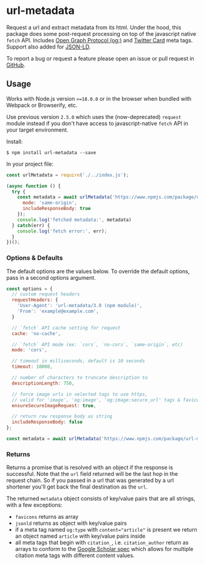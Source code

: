 # url-metadata

Request a url and extract metadata from its html. Under the hood, this package does some post-request processing on top of the javascript native `fetch` API. Includes [Open Graph Protocol (og:)](http://ogp.me/) and [Twitter Card](https://developer.twitter.com/en/docs/twitter-for-websites/cards/overview/markup) meta tags. Support also added for [JSON-LD](https://moz.com/blog/json-ld-for-beginners).

To report a bug or request a feature please open an issue or pull request in [GitHub](https://github.com/laurengarcia/url-metadata).


## Usage
Works with Node.js version `>=18.0.0` or in the browser when bundled with Webpack or Browserify, etc.

Use previous version `2.5.0` which uses the (now-deprecated) `request` module instead if you don't have access to javascript-native `fetch` API in your target environment.

Install:
```
$ npm install url-metadata --save
```

In your project file:
```javascript
const urlMetadata = require('./../index.js');

(async function () {
  try {
    const metadata = await urlMetadata('https://www.npmjs.com/package/url-metadata', {
      mode: 'same-origin',
      includeResponseBody: true
    });
    console.log('fetched metadata:', metadata)
  } catch(err) {
    console.log('fetch error:', err);
  }
})();
```

### Options & Defaults
The default options are the values below. To override the default options, pass in a second options argument.
```javascript
const options = {
  // custom request headers
  requestHeaders: {
    'User-Agent': 'url-metadata/3.0 (npm module)',
    'From': 'example@example.com',
  }

  // `fetch` API cache setting for request
  cache: 'no-cache',

  // `fetch` API mode (ex: `cors`, `no-cors`, `same-origin`, etc)
  mode: 'cors',

  // timeout in milliseconds, default is 10 seconds
  timeout: 10000,

  // number of characters to truncate description to
  descriptionLength: 750,

  // force image urls in selected tags to use https,
  // valid for 'image', 'og:image', 'og:image:secure_url' tags & favicons with full paths
  ensureSecureImageRequest: true,

  // return raw response body as string
  includeResponseBody: false
};

const metadata = await urlMetadata('https://www.npmjs.com/package/url-metadata', options);
```

### Returns
Returns a promise that is resolved with an object if the response is successful. Note that the `url` field returned will be the last hop in the request chain. So if you passed in a url that was generated by a url shortener you'll get back the final destination as the `url`.

The returned `metadata` object consists of key/value pairs that are all strings, with a few exceptions:
- `favicons` returns as array
- `jsonld` returns as object with key/value pairs
- if a meta tag named `og:type` with `content="article"` is present we return an object named `article` with key/value pairs inside
- all meta tags that begin with `citation_`, i.e. `citation_author` return as arrays to conform to the [Google Scholar spec](https://www.google.com/intl/en/scholar/inclusion.html#indexing) which allows for multiple citation meta tags with different content values.
